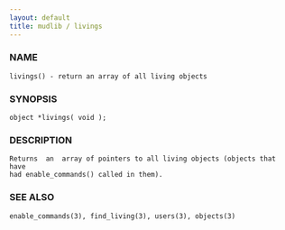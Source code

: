 ```yaml
---
layout: default
title: mudlib / livings
---
```


### NAME

    livings() - return an array of all living objects


### SYNOPSIS

    object *livings( void );


### DESCRIPTION

    Returns  an  array of pointers to all living objects (objects that have
    had enable_commands() called in them).


### SEE ALSO

    enable_commands(3), find_living(3), users(3), objects(3)
